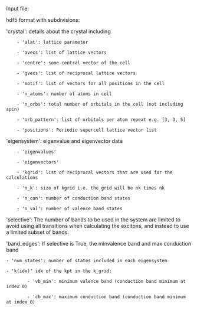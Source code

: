 Input file:

hdf5 format with subdivisions:

'crystal': details about the crystal including

        - 'alat': lattice parameter

        - 'avecs': list of lattice vectors

        - 'centre': some central vector of the cell

        - 'gvecs': list of reciprocal lattice vectors

        - 'motif': list of vectors for all positions in the cell

        - 'n_atoms': number of atoms in cell

        - 'n_orbs': total number of orbitals in the cell (not including spin)

        - 'orb_pattern': list of orbitals per atom repeat e.g. [3, 3, 5]

        - 'positions': Periodic supercell lattice vector list

'eigensystem': eigenvalue and eigenvector data

        - 'eigenvalues'

        - 'eigenvectors'

        - 'kgrid': list of reciprocal vectors that are used for the calculations

        - 'n_k': size of kgrid i.e. the grid will be nk times nk

        - 'n_con': number of conduction band states

        - 'n_val': number of valence band states

'selective': The number of bands to be used in the system are limited to avoid
using all transitions when calculating the excitons, and instead to use a
limited subset of bands.

'band_edges': If selective is True, the minvalence band and max conduction band

    - 'num_states': number of states included in each eigensystem

    - 'k(idx)' idx of the kpt in the k_grid:

            - 'vb_min': minimum valence band (conduction band minimum at index 0)

            - 'cb_max': maximum conduction band (conduction band minimum at index 0)